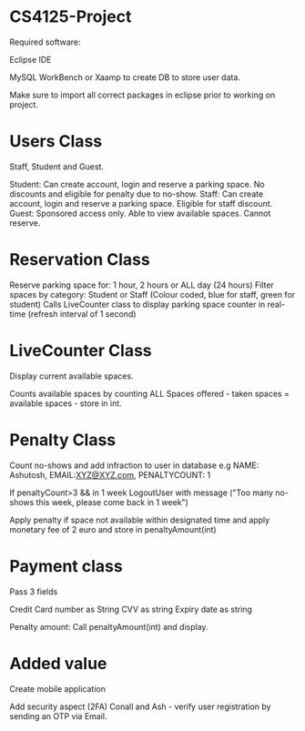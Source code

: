 # CS4125-Project

Required software: 

Eclipse IDE 

MySQL WorkBench or Xaamp to create DB to store user data. 

Make sure to import all correct packages in eclipse prior to working on project. 


# Users Class

Staff, Student and Guest. 

Student: Can create account, login and reserve a parking space. No discounts and eligible for penalty due to no-show.
Staff: Can create account, login and reserve a parking space. Eligible for staff discount.
Guest: Sponsored access only. Able to view available spaces. Cannot reserve. 

# Reservation Class

Reserve parking space for: 1 hour, 2 hours or ALL day (24 hours) 
Filter spaces by category: Student or Staff (Colour coded, blue for staff, green for student)
Calls LiveCounter class to display parking space counter in real-time (refresh interval of 1 second)

# LiveCounter Class

Display current available spaces.

Counts available spaces by counting ALL Spaces offered - taken spaces = available spaces - store in int.

# Penalty Class

Count no-shows and add infraction to user in database e.g NAME: Ashutosh, EMAIL:XYZ@XYZ.com, PENALTYCOUNT: 1

If penaltyCount>3 && in 1 week 
        LogoutUser with message ("Too many no-shows this week, please come back in 1 week")
        
Apply penalty if space not available within designated time and apply monetary fee of 2 euro and store in penaltyAmount(int)

# Payment class

Pass 3 fields

Credit Card number as String 
CVV as string
Expiry date as string

Penalty amount: Call penaltyAmount(int) and display. 

# Added value

Create mobile application 

Add security aspect (2FA) Conall and Ash - verify user registration by sending an OTP via Email. 




